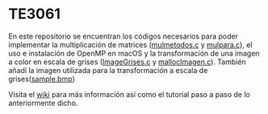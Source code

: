 # TE3061

En este repositorio se encuentran los códigos necesarios para poder implementar la multiplicación de matrices ([mulmetodos.c](https://github.com/rhm02/TE3061/blob/master/mulmetodos.c) y [mulpara.c](https://github.com/rhm02/TE3061/blob/master/mulpara.c)), el uso e instalación de OpenMP en macOS y la transformación de una imagen a color en escala de grises ([ImageGrises.c](https://github.com/rhm02/TE3061/blob/master/ImageGrises.c) y [mallocImagen.c](https://github.com/rhm02/TE3061/blob/master/mallocImagen.c)).
También añadí la imagen utilizada para la transformación a escala de grises([sample.bmp](https://github.com/rhm02/TE3061/blob/master/sample.bmp))

Visita el [wiki](https://github.com/rhm02/TE3061/wiki) para más información así como el tutorial paso a paso de lo anteriormente dicho.
